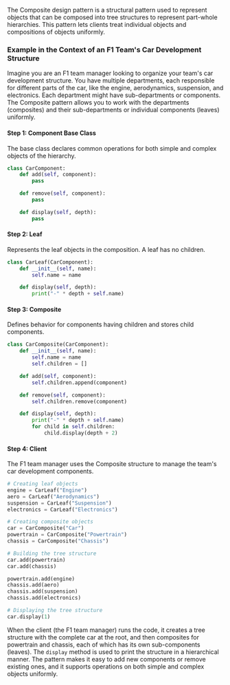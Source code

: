 
The Composite design pattern is a structural pattern used to represent objects that can be composed into tree structures to represent part-whole hierarchies. This pattern lets clients treat individual objects and compositions of objects uniformly.

### Example in the Context of an F1 Team's Car Development Structure

Imagine you are an F1 team manager looking to organize your team's car development structure. You have multiple departments, each responsible for different parts of the car, like the engine, aerodynamics, suspension, and electronics. Each department might have sub-departments or components. The Composite pattern allows you to work with the departments (composites) and their sub-departments or individual components (leaves) uniformly.

#### Step 1: Component Base Class

The base class declares common operations for both simple and complex objects of the hierarchy.

```python
class CarComponent:
    def add(self, component):
        pass

    def remove(self, component):
        pass

    def display(self, depth):
        pass
```

#### Step 2: Leaf

Represents the leaf objects in the composition. A leaf has no children.

```python
class CarLeaf(CarComponent):
    def __init__(self, name):
        self.name = name

    def display(self, depth):
        print("-" * depth + self.name)
```

#### Step 3: Composite

Defines behavior for components having children and stores child components.

```python
class CarComposite(CarComponent):
    def __init__(self, name):
        self.name = name
        self.children = []

    def add(self, component):
        self.children.append(component)

    def remove(self, component):
        self.children.remove(component)

    def display(self, depth):
        print("-" * depth + self.name)
        for child in self.children:
            child.display(depth + 2)
```

#### Step 4: Client

The F1 team manager uses the Composite structure to manage the team's car development components.

```python
# Creating leaf objects
engine = CarLeaf("Engine")
aero = CarLeaf("Aerodynamics")
suspension = CarLeaf("Suspension")
electronics = CarLeaf("Electronics")

# Creating composite objects
car = CarComposite("Car")
powertrain = CarComposite("Powertrain")
chassis = CarComposite("Chassis")

# Building the tree structure
car.add(powertrain)
car.add(chassis)

powertrain.add(engine)
chassis.add(aero)
chassis.add(suspension)
chassis.add(electronics)

# Displaying the tree structure
car.display(1)
```

When the client (the F1 team manager) runs the code, it creates a tree structure with the complete car at the root, and then composites for powertrain and chassis, each of which has its own sub-components (leaves). The `display` method is used to print the structure in a hierarchical manner. The pattern makes it easy to add new components or remove existing ones, and it supports operations on both simple and complex objects uniformly.